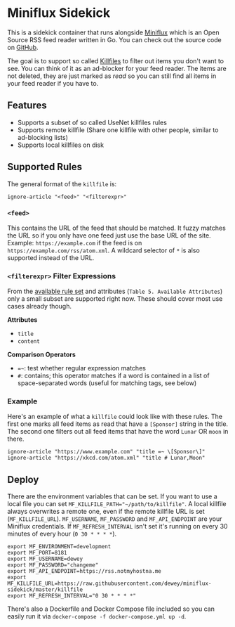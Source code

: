# Miniflux Sidekick

This is a sidekick container that runs alongside [Miniflux](https://miniflux.app) which is an Open Source RSS feed reader written in Go. You can check out the source code on [GitHub](https://github.com/miniflux/miniflux).

The goal is to support so called [Killfiles](https://en.wikipedia.org/wiki/Kill_file) to filter out items you don't want to see. You can think of it as an ad-blocker for your feed reader. The items are not deleted, they are just marked as *read* so you can still find all items in your feed reader if you have to.

## Features

- Supports a subset of so called UseNet killfiles rules
- Supports remote killfile (Share one killfile with other people, similar to ad-blocking lists)
- Supports local killfiles on disk

## Supported Rules

The general format of the `killfile` is:

```
ignore-article "<feed>" "<filterexpr>"
```

### `<feed>`

This contains the URL of the feed that should be matched. It fuzzy matches the URL so if you only have one feed just use the base URL of the site. Example: `https://example.com` if the feed is on `https://example.com/rss/atom.xml`. A wildcard selector of `*` is also supported instead of the URL.

### `<filterexpr>` Filter Expressions

From the [available rule set](https://newsboat.org/releases/2.15/docs/newsboat.html#_filter_language) and attributes (`Table 5. Available Attributes`) only a small subset are supported right now. These should cover most use cases already though.

**Attributes**

- `title`
- `content`

**Comparison Operators**

- `=~`: test whether regular expression matches
- `#`: contains; this operator matches if a word is contained in a list of space-separated words (useful for matching tags, see below)



### Example

Here's an example of what a `killfile` could look like with these rules. The first one marks all feed items as read that have a `[Sponsor]` string in the title. The second one filters out all feed items that have the word `Lunar` OR `moon` in there.


```
ignore-article "https://www.example.com" "title =~ \[Sponsor\]"
ignore-article "https://xkcd.com/atom.xml" "title # Lunar,Moon"
```


## Deploy

There are the environment variables that can be set. If you want to use a local file you can set `MF_KILLFILE_PATH="~/path/to/killfile"`. A local killfile always overwrites a remote one, even if the remote killfile URL is set (`MF_KILLFILE_URL`). `MF_USERNAME`, `MF_PASSWORD` and `MF_API_ENDPOINT` are your Miniflux credentials. If `MF_REFRESH_INTERVAL` isn't set it's running on every 30 minutes of every hour (`0 30 * * * *`).

```
export MF_ENVIRONMENT=development
export MF_PORT=8181
export MF_USERNAME=dewey
export MF_PASSWORD="changeme"
export MF_API_ENDPOINT=https://rss.notmyhostna.me
export MF_KILLFILE_URL=https://raw.githubusercontent.com/dewey/miniflux-sidekick/master/killfile
export MF_REFRESH_INTERVAL="0 30 * * * *"
```

There's also a Dockerfile and Docker Compose file included so you can easily run it via `docker-compose -f docker-compose.yml up -d`.